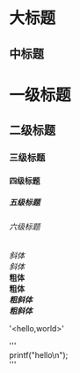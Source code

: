 
大标题
===
中标题
---
# 一级标题
## 二级标题
### 三级标题
#### 四级标题
##### 五级标题
###### 六级标题
*斜体*  
_斜体_  
**粗体**  
__粗体__  
***粗斜体***  
___粗斜体___  

'<hello,world>'  

'''  
printf("hello\n");  
'''  
